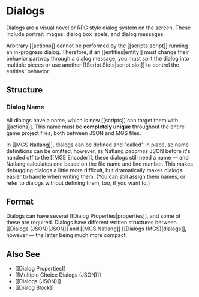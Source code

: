 # Dialogs

Dialogs are a visual novel or RPG style dialog system on the screen. These include portrait images, dialog box labels, and dialog messages.

Arbitrary [[actions]] cannot be performed by the [[scripts|script]] running an in-progress dialog. Therefore, if an [[entities|entity]] must change their behavior partway through a dialog message, you must split the dialog into multiple pieces or use another [[Script Slots|script slot]] to control the entities' behavior.

## Structure

### Dialog Name

All dialogs have a name, which is now [[scripts]] can target them with [[actions]]. This name must be **completely unique** throughout the entire game project files, both between JSON and MGS files.

In [[MGS Natlang]], dialogs can be defined and "called" in place, so name definitions can be omitted; however, as Natlang *becomes* JSON before it's handed off to the [[MGE Encoder]], these dialogs still need a name — and Natlang calculates one based on the file name and line number. This makes debugging dialogs a little more difficult, but dramatically makes dialogs easier to handle when writing them. (You can still assign them names, or refer to dialogs without defining them, too, if you want to.)

## Format

Dialogs can have several [[Dialog Properties|properties]], and some of these are required. Dialogs have different written structures between [[Dialogs (JSON)|JSON]] and [[MGS Natlang]] [[Dialogs (MGS)|dialogs]], however — the latter being much more compact.

## Also See

- [[Dialog Properties]]
- [[Multiple Choice Dialogs (JSON)]]
- [[Dialogs (JSON)]]
- [[Dialog Block]]
